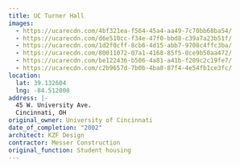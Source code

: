 ```yaml
---
title: UC Turner Hall
images:
  - https://ucarecdn.com/4bf321ea-f564-45a4-aa49-7c70bb68ba54/
  - https://ucarecdn.com/d6e510cc-f34e-47f0-bbd8-c39a7a23b51f/
  - https://ucarecdn.com/1d2f0cff-8cb6-4d15-abb7-9708c4ffc3ba/
  - https://ucarecdn.com/80011072-07a1-4168-85f5-0ce9b50aa472/
  - https://ucarecdn.com/be122436-b506-4a81-a41b-f209c2c19fe7/
  - https://ucarecdn.com/c2b9657d-7b0b-4ba8-87f4-4e54fb1ce3fc/
location:
  lat: 39.132604
  lng: -84.512008
address: |-
  45 W. University Ave.
  Cincinnati, OH
original_owner: University of Cincinnati
date_of_completion: "2002"
architect: KZF Design
contractor: Messer Construction
original_function: Student housing
---
```

